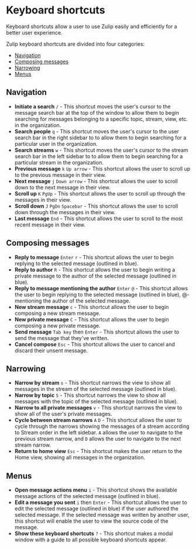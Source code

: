 # Keyboard shortcuts

Keyboard shortcuts allow a user to use Zulip easily and efficiently
for a better user experience.

Zulip keyboard shortcuts are divided into four categories:
* [Navigation](#navigation)
* [Composing messages](#composing-messages)
* [Narrowing](#narrowing)
* [Menus](#menus)

## Navigation

* **Initiate a search** `/` - This shortcut moves the user's cursor to
  the message search bar at the top of the window to allow them to
  begin searching for messages belonging to a specific topic, stream,
  view, etc. in the organization.
* **Search people** `q` - This shortcut moves the user's cursor to the
  user search bar in the right sidebar to to allow them to begin
  searching for a particular user in the organization.
* **Search streams** `w` - This shortcut moves the user's cursor to
  the stream search bar in the left sidebar to to allow them to begin
  searching for a particular stream in the organization.
* **Previous message** `k` `Up arrow` - This shortcut allows the user
  to scroll up to the previous message in their view.
* **Next message** `j` `Down arrow` - This shortcut allows the user to
  scroll down to the next message in their view.
* **Scroll up** `K` `PgUp` - This shortcut allows the user to scroll
  up through the messages in their view.
* **Scroll down** `J` `PgDn` `Spacebar` - This shortcut allows the
  user to scroll down through the messages in their view.
* **Last message** `End` - This shortcut allows the user to scroll to
  the most recent message in their view.

## Composing messages
* **Reply to message** `Enter` `r` - This shortcut allows the user to
  begin replying to the selected message (outlined in blue).
* **Reply to author** `R` - This shortcut allows the user to begin
  writing a private message to the author of the selected message
  (outlined in blue).
* **Reply to message mentioning the author** `Enter` `@` - This
  shortcut allows the user to begin replying to the selected message
  (outlined in blue), @-mentioning the author of the selected message.
* **New stream message** `c` - This shortcut allows the user to begin
  composing a new stream message.
* **New private message** `C` - This shortcut allows the user to begin
  composing a new private message.
* **Send message** `Tab key` then `Enter` - This shortcut allows the
  user to send the message that they've written.
* **Cancel compose** `Esc` - This shortcut allows the user to cancel
  and discard their unsent message.

## Narrowing

* **Narrow by stream** `s` - This shortcut narrows the view to show
  all messages in the stream of the selected message (outlined in
  blue).
* **Narrow by topic** `S` - This shortcut narrows the view to show all
  messages with the topic of the selected message (outlined in blue).
* **Narrow to all private messages** `v` - This shortcut narrows the
  view to show all of the user's private messages.
* **Cycle between stream narrows** `A` `D` - This shortcut allows the
  user to cycle through the narrows showing the messages of a stream
  according to Stream order in the left sidebar. `A` allows the user
  to navigate to the previous stream narrow, and `D` allows the user
  to navigate to the next stream narrow.
* **Return to home view** `Esc` - This shortcut makes the user return
  to the Home view, showing all messages in the organization.

## Menus

* **Open message actions menu** `i` - This shortcut shows the
  available message actions of the selected message (outlined in
  blue).
* **Edit a message you sent** `i` then `Enter` - This shortcut allows
  the user to edit the selected message (outlined in blue) if the user
  authored the selected message. If the selected message was written
  by another user, this shortcut will enable the user to view the
  source code of the message.
* **Show these keyboard shortcuts** `?` - This shortcut makes a modal
  window with a guide to all possible keyboard shortcuts appear.
